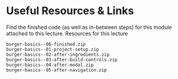 # Useful Resources & Links

Find the finished code (as well as in-between steps) for this module attached to this lecture.
Resources for this lecture

    burger-basics--06-finished.zip
    burger-basics--01-project-setup.zip
    burger-basics--02-after-ingredients.zip
    burger-basics--03-after-build-controls.zip
    burger-basics--04-after-modal.zip
    burger-basics--05-after-navigation.zip